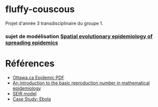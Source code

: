 # fluffy-couscous

Projet d'année 3 transdisciplinaire du groupe 1.

### sujet de modélisation [Spatial evolutionary epidemiology of spreading epidemics](https://royalsocietypublishing.org/doi/full/10.1098/rspb.2016.1170?fbclid=IwAR2HIu-M-aqCi4ADAkfhgLfhL_8ITrNUumEZyI2Lc-iZibYz_SKKcZalV-E)

# Références

- [Ottawa.ca Epidemic PDF](https://mysite.science.uottawa.ca/rsmith43/MAT4996/Epidemic.pdf)
- [An introduction to the basic reproduction number in mathematical epidemiology](https://www.esaim-proc.org/articles/proc/pdf/2018/02/proc_esaim2018_123.pdf)
- [SEIR model](https://institutefordiseasemodeling.github.io/Documentation/general/model-seir.html)
- [Case Study: Ebola](http://currents.plos.org/outbreaks/index.html%3Fp=48250.html)
